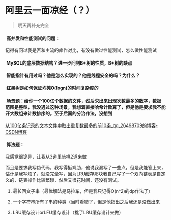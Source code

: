 # 阿里云一面凉经（？）

> 明天再补充完全

####  高并发和性能测试的问题：

记得有问过我是否和主流的库作对比，有没有做过性能测试，怎么做性能测试

####  MySQL的底层数据结构？进一步问到B+树的性质，B+树的缺点

####  智能指针有用过吗？他是怎么实现的？他是线程安全的吗？为什么？

####  红黑树是如何保证均摊O(logn)的时间复杂度的

####  场景题：给你一个100亿个数据的文件，然后求出来出现次数最多的数字，数据范围是整型，我没遇过这种场景，我想着直接哈希计数算了，但是他是要求我不能开大数组来计数排序的。至于后面的分治作法，没想到

[从100亿条记录的文本文件中取出重复数最多的前10条_qq_26498709的博客-CSDN博客](https://blog.csdn.net/qq_26498709/article/details/78432054)

####  算法题：

我感觉很诡异，让我从3道里头挑2道来做

而且是要求我写伪代码，我写得挺鸡肋，他说我漏写了一些点，但是我能答上来，估计是我写烦了，就没完全写，因为LRU缓存那块我自己写了一个双向链表是自定义的，链表操作比较繁琐，然后又很花时间，还没有测试。

1. 最长回文子串（最优解法是马拉车，但是我只记得O(n^2)的dp作法了）

2. 一个字符串所有子串的种类（当时看错了，但是他指出之后我还是没做出来

3. LRU缓存设计orLFU缓存设计（挑了LRU缓存设计来做）
